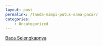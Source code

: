 ```yaml
---
layout: post
permalink: /tanda-mimpi-putus-sama-pacar/
categories:
    - Uncategorized
---
```


[Baca Selengkapnya](/07)